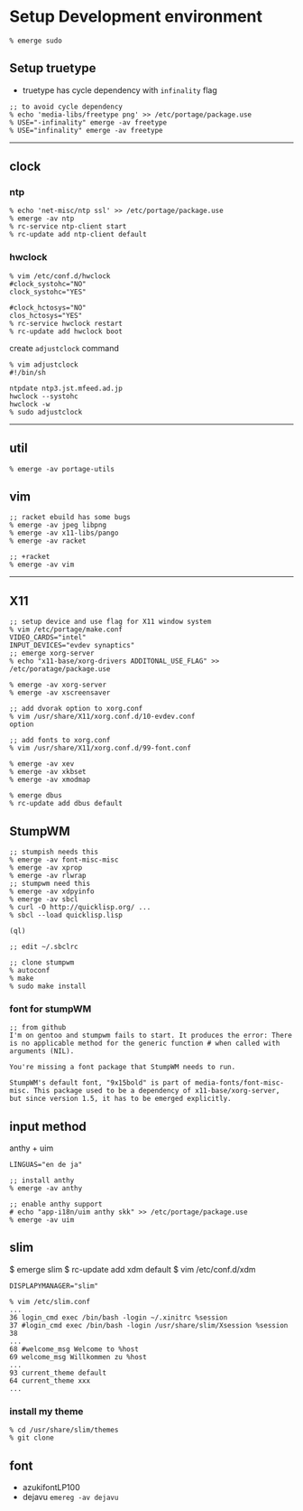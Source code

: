 # Setup Development environment

```
% emerge sudo
```

## Setup truetype

* truetype has cycle dependency with `infinality` flag

```
;; to avoid cycle dependency
% echo 'media-libs/freetype png' >> /etc/portage/package.use
% USE="-infinality" emerge -av freetype
% USE="infinality" emerge -av freetype
```

-----

## clock

### ntp

```
% echo 'net-misc/ntp ssl' >> /etc/portage/package.use
% emerge -av ntp
% rc-service ntp-client start
% rc-update add ntp-client default
```

### hwclock

```
% vim /etc/conf.d/hwclock
#clock_systohc="NO"
clock_systohc="YES"

#clock_hctosys="NO"
clos_hctosys="YES"
% rc-service hwclock restart
% rc-update add hwclock boot
```

create `adjustclock` command

```
% vim adjustclock
#!/bin/sh

ntpdate ntp3.jst.mfeed.ad.jp
hwclock --systohc
hwclock -w
% sudo adjustclock
```

-----

## util

```
% emerge -av portage-utils
```


## vim

```
;; racket ebuild has some bugs
% emerge -av jpeg libpng
% emerge -av x11-libs/pango
% emerge -av racket

;; +racket
% emerge -av vim
```

-----

## X11

```
;; setup device and use flag for X11 window system
% vim /etc/portage/make.conf
VIDEO_CARDS="intel"
INPUT_DEVICES="evdev synaptics"
;; emerge xorg-server
% echo "x11-base/xorg-drivers ADDITONAL_USE_FLAG" >> /etc/poratage/package.use

% emerge -av xorg-server
% emerge -av xscreensaver
```

```
;; add dvorak option to xorg.conf
% vim /usr/share/X11/xorg.conf.d/10-evdev.conf
option

;; add fonts to xorg.conf
% vim /usr/share/X11/xorg.conf.d/99-font.conf
```

```
% emerge -av xev
% emerge -av xkbset
% emerge -av xmodmap
```


```
% emerge dbus
% rc-update add dbus default
```

## StumpWM

```
;; stumpish needs this
% emerge -av font-misc-misc
% emerge -av xprop
% emerge -av rlwrap
;; stumpwm need this
% emerge -av xdpyinfo
% emerge -av sbcl
% curl -O http://quicklisp.org/ ...
% sbcl --load quicklisp.lisp

(ql)

;; edit ~/.sbclrc

;; clone stumpwm
% autoconf
% make
% sudo make install
```

### font for stumpWM

```
;; from github
I'm on gentoo and stumpwm fails to start. It produces the error: There is no applicable method for the generic function # when called with arguments (NIL).

You're missing a font package that StumpWM needs to run.

StumpWM's default font, "9x15bold" is part of media-fonts/font-misc-misc. This package used to be a dependency of x11-base/xorg-server, but since version 1.5, it has to be emerged explicitly.
```





## input method

anthy + uim

`LINGUAS="en de ja"`

```
;; install anthy
% emerge -av anthy

;; enable anthy support 
# echo "app-i18n/uim anthy skk" >> /etc/portage/package.use
% emerge -av uim
```


## slim

$ emerge slim
$ rc-update add xdm default
$ vim /etc/conf.d/xdm

```
DISPLAPYMANAGER="slim"
```



```
% vim /etc/slim.conf
...
36 login_cmd exec /bin/bash -login ~/.xinitrc %session
37 #login_cmd exec /bin/bash -login /usr/share/slim/Xsession %session
38
...
68 #welcome_msg Welcome to %host
69 welcome_msg Willkommen zu %host
...
93 current_theme default
64 current_theme xxx
...
```

### install my theme

```
% cd /usr/share/slim/themes
% git clone
```


## font

* azukifontLP100
* dejavu `emereg -av dejavu`
